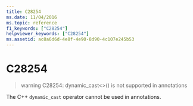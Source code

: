 ```yaml
---
title: C28254
ms.date: 11/04/2016
ms.topic: reference
f1_keywords: ["C28254"]
helpviewer_keywords: ["C28254"]
ms.assetid: ac8a6d6d-4e8f-4e90-8d90-4c107e245b53
---
```

# C28254

> warning C28254: dynamic_cast<>() is not supported in annotations

The C++ `dynamic_cast` operator cannot be used in annotations.
